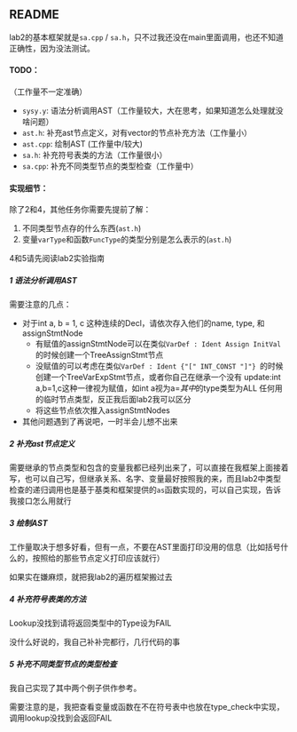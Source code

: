 ## README

lab2的基本框架就是`sa.cpp` / `sa.h`，只不过我还没在main里面调用，也还不知道正确性，因为没法测试。

#### TODO：

（工作量不一定准确）

* `sysy.y`: 语法分析调用AST（工作量较大，大在思考，如果知道怎么处理就没啥问题）
* `ast.h`: 补充ast节点定义，对有vector的节点补充方法（工作量小）
* `ast.cpp`: 绘制AST (工作量中/较大)
* `sa.h`: 补充符号表类的方法（工作量很小）
* `sa.cpp`: 补充不同类型节点的类型检查（工作量中）



#### 实现细节：

除了2和4，其他任务你需要先提前了解：

1. 不同类型节点存的什么东西(`ast.h`)
2. 变量`varType`和函数`FuncType`的类型分别是怎么表示的(`ast.h`)

4和5请先阅读lab2实验指南



##### 1 语法分析调用AST

需要注意的几点：

* 对于int a, b = 1, c 这种连续的Decl，请依次存入他们的name, type, 和assignStmtNode
  * 有赋值的assignStmtNode可以在类似`VarDef : Ident Assign InitVal`的时候创建一个TreeAssignStmt节点
  * 没赋值的可以考虑在类似`VarDef : Ident {"[" INT_CONST "]"} `的时候创建一个TreeVarExpStmt节点，或者你自己在继承一个没有
    update:int a,b=1,c这种一律视为赋值，如int a视为a=$其中$的type类型为ALL
  任何用的临时节点类型，反正我后面lab2我可以区分
  * 将这些节点依次推入assignStmtNodes
* 其他问题遇到了再说吧，一时半会儿想不出来



##### 2 补充ast节点定义

需要继承的节点类型和包含的变量我都已经列出来了，可以直接在我框架上面接着写，也可以自己写，但继承关系、名字、变量最好按照我的来，而且lab2中类型检查的递归调用也是基于基类和框架提供的`as`函数实现的，可以自己实现，告诉我接口怎么用就行



##### 3 绘制AST

工作量取决于想多好看，但有一点，不要在AST里面打印没用的信息（比如括号什么的，按照给的那些节点定义打印应该就行）

如果实在嫌麻烦，就把我lab2的遍历框架搬过去



##### 4 补充符号表类的方法

Lookup没找到请将返回类型中的Type设为FAIL

没什么好说的，我自己补补完都行，几行代码的事



##### 5 补充不同类型节点的类型检查

我自己实现了其中两个例子供作参考。

需要注意的是，我把查看变量或函数在不在符号表中也放在type_check中实现，调用lookup没找到会返回FAIL



#### 

